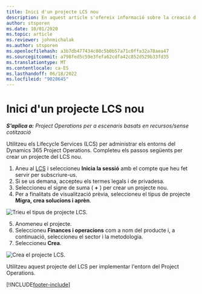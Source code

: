 ```yaml
---
title: Inici d'un projecte LCS nou
description: En aquest article s'ofereix informació sobre la creació d'un projecte nou al LCS per a l'entorn del Project Operations.
author: stsporen
ms.date: 10/01/2020
ms.topic: article
ms.reviewer: johnmichalak
ms.author: stsporen
ms.openlocfilehash: a3b7db477434c08c5b0b57a71c0ffa32a78aea47
ms.sourcegitcommit: a798fed5c59e3fefa62cdfa42c852d529b33fd35
ms.translationtype: MT
ms.contentlocale: ca-ES
ms.lasthandoff: 06/18/2022
ms.locfileid: "9028645"
---
```

# <a name="start-a-new-lcs-project"></a>Inici d'un projecte LCS nou

_**S'aplica a:** Project Operations per a escenaris basats en recursos/sense cotització_

Utilitzeu els Lifecycle Services (LCS) per administrar els entorns del Dynamics 365 Project Operations. Completeu els passos següents per crear un projecte del LCS nou.

1. Aneu al [LCS](https://lcs.dynamics.com/Logon/Index) i seleccioneu **Inicia la sessió** amb el compte que heu fet servir per subscriure-us.
2. Si se us demana, accepteu els termes legals i de privadesa.
3. Seleccioneu el signe de suma ( **+** ) per crear un projecte nou.
4. Per a finalitats de visualització prèvia, seleccioneu el tipus de projecte **Migra, crea solucions i aprèn**.

  ![Trieu el tipus de projecte LCS.](./media/create-lcs-1.png)

5. Anomeneu el projecte. 
6. Seleccioneu **Finances i operacions** com a nom del producte i, a continuació, seleccioneu el sector i la metodologia. 
7. Seleccioneu **Crea**.

![Crea el projecte LCS.](./media/create-lcs-2.png)

Utilitzeu aquest projecte del LCS per implementar l'entorn del Project Operations.



[!INCLUDE[footer-include](../includes/footer-banner.md)]